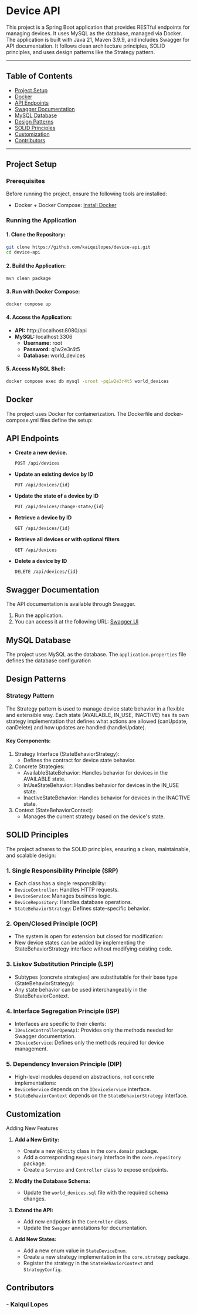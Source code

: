 # Device API
This project is a Spring Boot application that provides RESTful endpoints for managing devices. It uses MySQL as the database, managed via Docker. The application is built with Java 21, Maven 3.9.9, and includes Swagger for API documentation. It follows clean architecture principles, SOLID principles, and uses design patterns like the Strategy pattern.
___
## Table of Contents

   - [Project Setup](#project-setup)
   - [Docker](#docker)
   - [API Endpoints](#api-endpoints)
   - [Swagger Documentation](#swagger-documentation)
   - [MySQL Database](#mysql-database)
   - [Design Patterns](#design-patterns)
   - [SOLID Principles](#solid-principles)
   - [Customization](#customization)
   - [Contributors](#contributors) 
___
## Project Setup
### Prerequisites
Before running the project, ensure the following tools are installed:
   - Docker + Docker Compose: [Install Docker](https://docs.docker.com/get-started/get-docker/)

### Running the Application
#### 1. Clone the Repository:
   ```sh
   git clone https://github.com/kaiquilopes/device-api.git
   cd device-api
   ```

#### 2. Build the Application:
   ```sh
   mvn clean package
   ```

#### 3. Run with Docker Compose:
   ```sh
  docker compose up
   ```

#### 4. Access the Application:
   - **API:** http://localhost:8080/api
   - **MySQL:** localhost:3306
      * **Username:** root
      * **Password:** q1w2e3r4t5
      * **Database:** world_devices

#### 5. Access MySQL Shell:
   ```sh
  docker compose exec db mysql -uroot -pq1w2e3r4t5 world_devices
   ```

## Docker
The project uses Docker for containerization. 
The Dockerfile and docker-compose.yml files define the setup:

## API Endpoints

- **Create a new device.**
    ```http
    POST /api/devices
    ```
- **Update an existing device by ID**
    ```http
    PUT /api/devices/{id}
    ```
- **Update the state of a device by ID**
    ```http
    PUT /api/devices/change-state/{id}
    ```
- **Retrieve a device by ID**
    ```http
    GET /api/devices/{id}
    ```
- **Retrieve all devices or with optional filters**
    ```http
    GET /api/devices
    ```
- **Delete a device by ID**
    ```http
    DELETE /api/devices/{id}
    ```

## Swagger Documentation
The API documentation is available through Swagger. 
1. Run the application.
2. You can access it at the following URL:
[Swagger UI](http://localhost:8080/api/swagger-ui/index.html)

## MySQL Database
The project uses MySQL as the database. The `application.properties` file defines the database configuration

## Design Patterns
### Strategy Pattern
The Strategy pattern is used to manage device state behavior in a flexible and extensible way. Each state (AVAILABLE, IN_USE, INACTIVE) has its own strategy implementation that defines what actions are allowed (canUpdate, canDelete) and how updates are handled (handleUpdate).

#### Key Components:
1. Strategy Interface (StateBehaviorStrategy):
   * Defines the contract for device state behavior.
2. Concrete Strategies:
   * AvailableStateBehavior: Handles behavior for devices in the AVAILABLE state.
   * InUseStateBehavior: Handles behavior for devices in the IN_USE state.
   * InactiveStateBehavior: Handles behavior for devices in the INACTIVE state.
3. Context (StateBehaviorContext):
   * Manages the current strategy based on the device's state.

## SOLID Principles
The project adheres to the SOLID principles, ensuring a clean, maintainable, and scalable design:

### 1. Single Responsibility Principle (SRP)
- Each class has a single responsibility:
- `DeviceController`: Handles HTTP requests.
- `DeviceService`: Manages business logic.
- `DeviceRepository`: Handles database operations.
- `StateBehaviorStrategy`: Defines state-specific behavior.

### 2. Open/Closed Principle (OCP)
- The system is open for extension but closed for modification:
- New device states can be added by implementing the StateBehaviorStrategy interface without modifying existing code.

### 3. Liskov Substitution Principle (LSP)
- Subtypes (concrete strategies) are substitutable for their base type (StateBehaviorStrategy):
- Any state behavior can be used interchangeably in the StateBehaviorContext.

### 4. Interface Segregation Principle (ISP)
- Interfaces are specific to their clients:
- `IDeviceControllerOpenApi`: Provides only the methods needed for Swagger documentation.
- `IDeviceService`: Defines only the methods required for device management.

### 5. Dependency Inversion Principle (DIP)
- High-level modules depend on abstractions, not concrete implementations:
- `DeviceService` depends on the `IDeviceService` interface.
- `StateBehaviorContext` depends on the `StateBehaviorStrategy` interface.

## Customization
Adding New Features
1. **Add a New Entity:**
   - Create a new `@Entity` class in the `core.domain` package.
   - Add a corresponding `Repository` interface in the `core.repository` package.
   - Create a `Service` and `Controller` class to expose endpoints.

2. **Modify the Database Schema:**
   - Update the `world_devices.sql` file with the required schema changes.
   
3. **Extend the API:**
   - Add new endpoints in the `Controller` class.
   - Update the `Swagger` annotations for documentation.

4. **Add New States:**
   - Add a new enum value in `StateDeviceEnum`.
   - Create a new strategy implementation in the `core.strategy` package.
   - Register the strategy in the `StateBehaviorContext` and `StrategyConfig`.


## Contributors
### - Kaiqui Lopes
